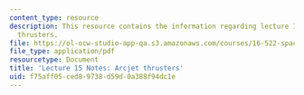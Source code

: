 ```yaml
---
content_type: resource
description: This resource contains the information regarding lecture 15 notes arcjet
  thrusters.
file: https://ol-ocw-studio-app-qa.s3.amazonaws.com/courses/16-522-space-propulsion-spring-2015/f75aff05ced89738d59d0a388f94dc1e_MIT16_522S15_Lecture15.pdf
file_type: application/pdf
resourcetype: Document
title: 'Lecture 15 Notes: Arcjet thrusters'
uid: f75aff05-ced8-9738-d59d-0a388f94dc1e
---
```

